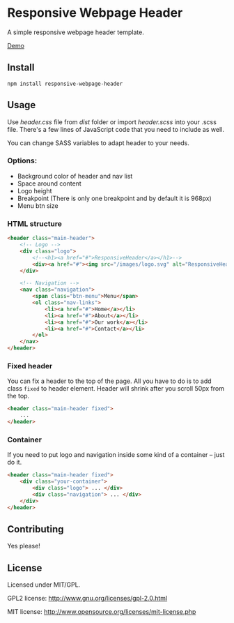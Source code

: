 # Responsive Webpage Header

A simple responsive webpage header template.

[Demo](http://responsive-webpage-header.surge.sh)

## Install

```
npm install responsive-webpage-header
```

## Usage

Use _header.css_ file from _dist_ folder or import _header.scss_ into your .scss file.
There's a few lines of JavaScript code that you need to include as well.

You can change SASS variables to adapt header to your needs.

### Options:

- Background color of header and nav list
- Space around content
- Logo height
- Breakpoint (There is only one breakpoint and by default it is 968px)
- Menu btn size

### HTML structure

```html
<header class="main-header">
    <!-- Logo -->
    <div class="logo">
        <!--<h1><a href="#">ResponsiveHeader</a></h1>-->
        <div><a href="#"><img src="/images/logo.svg" alt="ResponsiveHeader"></a></div>
    </div>

    <!-- Navigation -->
    <nav class="navigation">
        <span class="btn-menu">Menu</span>
        <ol class="nav-links">
            <li><a href="#">Home</a></li>
            <li><a href="#">About</a></li>
            <li><a href="#">Our work</a></li>
            <li><a href="#">Contact</a></li>
        </ol>
    </nav>
</header>
```

### Fixed header

You can fix a header to the top of the page. All you have to do is to add class `fixed` to header element. Header will shrink after you scroll 50px from the top.

```html
<header class="main-header fixed">
    ...
</header>
```

### Container

If you need to put logo and navigation inside some kind of a container – just do it.

```html
<header class="main-header fixed">
    <div class="your-container">
        <div class="logo"> ... </div>
        <div class="navigation"> ... </div>
    </div>
</header>
```

## Contributing

Yes please!

## License

Licensed under MIT/GPL.

GPL2 license:
http://www.gnu.org/licenses/gpl-2.0.html

MIT license:
http://www.opensource.org/licenses/mit-license.php